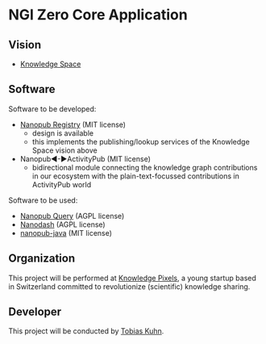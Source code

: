 # NGI Zero Core Application

## Vision

- [Knowledge Space](https://w3id.org/knowledge-space/)

## Software

Software to be developed:

- [Nanopub Registry](https://github.com/knowledgepixels/nanopub-registry) (MIT license)
  - design is available
  - this implements the publishing/lookup services of the Knowledge Space vision above
- Nanopub◀-▶ActivityPub (MIT license)
  - bidirectional module connecting the knowledge graph contributions in our ecosystem with the plain-text-focussed contributions in ActivityPub world

Software to be used:

- [Nanopub Query](https://github.com/knowledgepixels/nanopub-query) (AGPL license)
- [Nanodash](https://github.com/knowledgepixels/nanodash) (AGPL license)
- [nanopub-java](https://github.com/Nanopublication/nanopub-java) (MIT license)

## Organization

This project will be performed at [Knowledge Pixels](https://knowledgepixels.com/), a young startup based in Switzerland committed to revolutionize (scientific) knowledge sharing.

## Developer

This project will be conducted by [Tobias Kuhn](https://www.tkuhn.org/).
